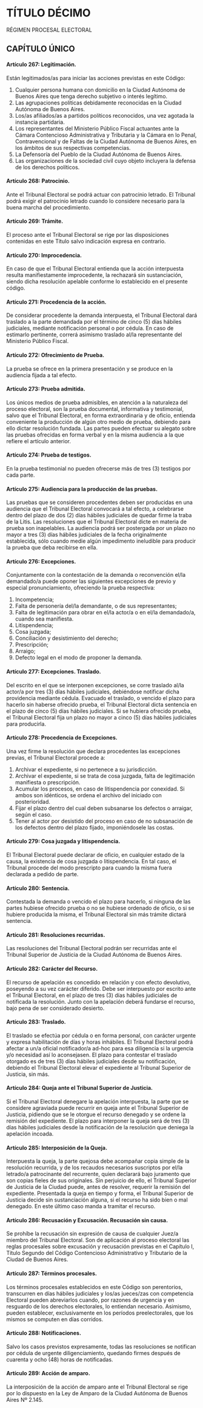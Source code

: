 # TÍTULO DÉCIMO
RÉGIMEN PROCESAL ELECTORAL

## CAPÍTULO ÚNICO

#### Artículo 267: Legitimación.
Están legitimados/as para iniciar las acciones previstas en este Código:
1. Cualquier persona humana con domicilio en la Ciudad Autónoma de Buenos Aires que tenga derecho subjetivo o interés legítimo.
2. Las agrupaciones políticas debidamente reconocidas en la Ciudad Autónoma de Buenos Aires.
3. Los/as afiliados/as a partidos políticos reconocidos, una vez agotada la instancia partidaria.
4. Los representantes del Ministerio Público Fiscal actuantes ante la Cámara Contencioso Administrativa y Tributaria y la Cámara en lo Penal, Contravencional y de Faltas de la Ciudad Autónoma de Buenos Aires, en los ámbitos de sus respectivas competencias.
5. La Defensoría del Pueblo de la Ciudad Autónoma de Buenos Aires.
6. Las organizaciones de la sociedad civil cuyo objeto incluyera la defensa de los derechos políticos.

#### Artículo 268: Patrocinio.
Ante el Tribunal Electoral se podrá actuar con patrocinio letrado. El Tribunal podrá exigir el patrocinio letrado cuando lo considere necesario para la buena marcha del procedimiento.

#### Artículo 269: Trámite.
El proceso ante el Tribunal Electoral se rige por las disposiciones contenidas en este Título salvo indicación expresa en contrario.

#### Artículo 270: Improcedencia.
En caso de que el Tribunal Electoral entienda que la acción interpuesta resulta manifiestamente improcedente, la rechazará sin sustanciación, siendo dicha resolución apelable conforme lo establecido en el presente código.

#### Artículo 271: Procedencia de la acción.
De considerar procedente la demanda interpuesta, el Tribunal Electoral dará traslado a la parte demandada por el término de cinco (5) días hábiles judiciales, mediante notificación personal o por cédula. En caso de estimarlo pertinente, correrá asimismo traslado al/la representante del Ministerio Público Fiscal.

#### Artículo 272: Ofrecimiento de Prueba.
La prueba se ofrece en la primera presentación y se produce en la audiencia fijada a tal efecto.

#### Artículo 273: Prueba admitida.
Los únicos medios de prueba admisibles, en atención a la naturaleza del proceso electoral, son la prueba documental, informativa y testimonial, salvo que el Tribunal Electoral, en forma extraordinaria y de oficio, entienda conveniente la producción de algún otro medio de prueba, debiendo para ello dictar resolución fundada. Las partes pueden efectuar su alegato sobre las pruebas ofrecidas en forma verbal y en la misma audiencia a la que refiere el artículo anterior.

#### Artículo 274: Prueba de testigos.
En la prueba testimonial no pueden ofrecerse más de tres (3) testigos por cada parte.

#### Artículo 275: Audiencia para la producción de las pruebas.
Las pruebas que se consideren procedentes deben ser producidas en una audiencia que el Tribunal Electoral convocará a tal efecto, a celebrarse dentro del plazo de dos (2) días hábiles judiciales de quedar firme la traba de la Litis. Las resoluciones que el Tribunal Electoral dicte en materia de prueba son inapelables.
La audiencia podrá ser postergada por un plazo no mayor a tres (3) días hábiles judiciales de la fecha originalmente establecida, sólo cuando medie algún impedimento ineludible para producir la prueba que deba recibirse en ella.

#### Artículo 276: Excepciones.
Conjuntamente con la contestación de la demanda o reconvención el/la demandado/a puede oponer las siguientes excepciones de previo y especial pronunciamiento, ofreciendo la prueba respectiva:
1. Incompetencia;
2. Falta de personería del/la demandante, o de sus representantes;
3. Falta de legitimación para obrar en el/la actor/a o en el/la demandado/a, cuando sea manifiesta.
4. Litispendencia;
5. Cosa juzgada;
6. Conciliación y desistimiento del derecho;
7. Prescripción;
8. Arraigo;
9. Defecto legal en el modo de proponer la demanda.

#### Artículo 277: Excepciones. Traslado.
Del escrito en el que se interponen excepciones, se corre traslado al/la actor/a por tres (3) días hábiles judiciales, debiéndose notificar dicha providencia mediante cédula.
Evacuado el traslado, o vencido el plazo para hacerlo sin haberse ofrecido prueba, el Tribunal Electoral dicta sentencia en el plazo de cinco (5) días hábiles judiciales. Si se hubiera ofrecido prueba, el Tribunal Electoral fija un plazo no mayor a cinco (5) días hábiles judiciales para producirla.

#### Artículo 278: Procedencia de Excepciones.
Una vez firme la resolución que declara procedentes las excepciones previas, el Tribunal Electoral procede a:
1. Archivar el expediente, si no pertenece a su jurisdicción.
2. Archivar el expediente, si se trata de cosa juzgada, falta de legitimación manifiesta o prescripción.
3. Acumular los procesos, en caso de litispendencia por conexidad. Si ambos son idénticos, se ordena el archivo del iniciado con posterioridad.
4. Fijar el plazo dentro del cual deben subsanarse los defectos o arraigar, según el caso.
5. Tener al actor por desistido del proceso en caso de no subsanación de los defectos dentro del plazo fijado, imponiéndosele las costas.

#### Artículo 279: Cosa juzgada y litispendencia.
El Tribunal Electoral puede declarar de oficio, en cualquier estado de la causa, la existencia de cosa juzgada o litispendencia. En tal caso, el Tribunal procede del modo prescripto para cuando la misma fuera declarada a pedido de parte.

#### Artículo 280: Sentencia.
Contestada la demanda o vencido el plazo para hacerlo, si ninguna de las partes hubiese ofrecido prueba o no se hubiese ordenado de oficio, o si se hubiere producida la misma, el Tribunal Electoral sin más trámite dictará sentencia.

#### Artículo 281: Resoluciones recurridas.
Las resoluciones del Tribunal Electoral podrán ser recurridas ante el Tribunal Superior de Justicia de la Ciudad Autónoma de Buenos Aires.

#### Artículo 282: Carácter del Recurso.
El recurso de apelación es concedido en relación y con efecto devolutivo, poseyendo a su vez carácter diferido. Debe ser interpuesto por escrito ante el Tribunal Electoral, en el plazo de tres (3) días hábiles judiciales de notificada la resolución. Junto con la apelación deberá fundarse el recurso, bajo pena de ser considerado desierto.

#### Artículo 283: Traslado.
El traslado se efectúa por cédula o en forma personal, con carácter urgente y expresa habilitación de días y horas inhábiles. El Tribunal Electoral podrá afectar a un/a oficial notificador/a ad-hoc para esa diligencia si la urgencia y/o necesidad así lo aconsejasen. El plazo para contestar el traslado otorgado es de tres (3) días hábiles judiciales desde su notificación, debiendo el Tribunal Electoral elevar el expediente al Tribunal Superior de Justicia, sin más.

#### Artículo 284: Queja ante el Tribunal Superior de Justicia.
Si el Tribunal Electoral denegare la apelación interpuesta, la parte que se considere agraviada puede recurrir en queja ante el Tribunal Superior de Justicia, pidiendo que se le otorgue el recurso denegado y se ordene la remisión del expediente. El plazo para interponer la queja será de tres (3) días hábiles judiciales desde la notificación de la resolución que deniega la apelación incoada.

#### Artículo 285: Interposición de la Queja.
Interpuesta la queja, la parte quejosa debe acompañar copia simple de la resolución recurrida, y de los recaudos necesarios suscriptos por el/la letrado/a patrocinante del recurrente, quien declarará bajo juramento que son copias fieles de sus originales.
Sin perjuicio de ello, el Tribunal Superior de Justicia de la Ciudad puede, antes de resolver, requerir la remisión del expediente.
Presentada la queja en tiempo y forma, el Tribunal Superior de Justicia decide sin sustanciación alguna, si el recurso ha sido bien o mal denegado. En este último caso manda a tramitar el recurso.

#### Artículo 286: Recusación y Excusación. Recusación sin causa.
Se prohíbe la recusación sin expresión de causa de cualquier Juez/a miembro del Tribunal Electoral. Son de aplicación al proceso electoral las reglas procesales sobre excusación y recusación previstas en el Capítulo I, Título Segundo del Código Contencioso Administrativo y Tributario de la Ciudad de Buenos Aires.

#### Artículo 287: Términos procesales.
Los términos procesales establecidos en este Código son perentorios, transcurren en días hábiles judiciales y los/as jueces/zas con competencia Electoral pueden abreviarlos cuando, por razones de urgencia y en resguardo de los derechos electorales, lo entiendan necesario. Asimismo, pueden establecer, exclusivamente en los períodos preelectorales, que los mismos se computen en días corridos.

#### Artículo 288: Notificaciones.
Salvo los casos previstos expresamente, todas las resoluciones se notifican por cédula de urgente diligenciamiento, quedando firmes después de cuarenta y ocho (48) horas de notificadas.

#### Artículo 289: Acción de amparo.
La interposición de la acción de amparo ante el Tribunal Electoral se rige por lo dispuesto en la Ley de Amparo de la Ciudad Autónoma de Buenos Aires Nº 2.145.
